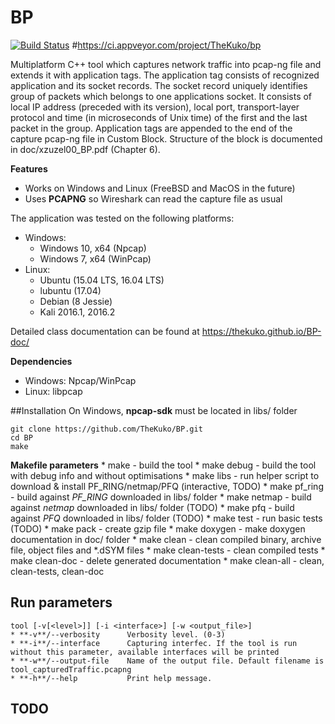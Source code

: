 BP
===
[![Build Status](https://travis-ci.org/TheKuko/BP.svg?branch=master)](https://travis-ci.org/TheKuko/BP)
#https://ci.appveyor.com/project/TheKuko/bp

Multiplatform C++ tool which captures network traffic into pcap-ng file and extends it with application tags. 
The application tag consists of recognized application and its socket records. The socket record uniquely identifies group of packets which belongs to one applications socket. It consists of local IP address (preceded with its version), local port, transport-layer protocol and time (in microseconds of Unix time) of the first and the last packet in the group. 
Application tags are appended to the end of the capture pcap-ng file in Custom Block. Structure of the block is documented in doc/xzuzel00_BP.pdf (Chapter 6).

**Features**
- Works on Windows and Linux (FreeBSD and MacOS in the future)
- Uses **PCAPNG** so Wireshark can read the capture file as usual

The application was tested on the following platforms:
- Windows:
    - Windows 10, x64 (Npcap)
    - Windows 7, x64 (WinPcap)
- Linux:
    - Ubuntu (15.04 LTS, 16.04 LTS)
    - lubuntu (17.04)
    - Debian (8 Jessie)
    - Kali 2016.1, 2016.2

Detailed class documentation can be found at https://thekuko.github.io/BP-doc/

**Dependencies**
- Windows: Npcap/WinPcap
- Linux: libpcap

##Installation
On Windows, **npcap-sdk** must be located in libs/ folder
    
    git clone https://github.com/TheKuko/BP.git
    cd BP
    make

**Makefile parameters**
    * make              - build the tool
    * make debug        - build the tool with debug info and without optimisations
    * make libs         - run helper script to download & install PF_RING/netmap/PFQ (interactive, TODO)
    * make pf_ring      - build against <i>PF_RING</i> downloaded in libs/ folder
    * make netmap       - build against <i>netmap</i> downloaded in libs/ folder (TODO)
    * make pfq          - build against <i>PFQ</i> downloaded in libs/ folder (TODO)
    * make test         - run basic tests (TODO)
    * make pack         - create gzip file
    * make doxygen      - make doxygen documentation in doc/ folder
    * make clean        - clean compiled binary, archive file, object files and \*.dSYM files
    * make clean-tests  - clean compiled tests
    * make clean-doc    - delete generated documentation
    * make clean-all    - clean, clean-tests, clean-doc

## Run parameters
    tool [-v[<level>]] [-i <interface>] [-w <output_file>]
    * **-v**/--verbosity      Verbosity level. (0-3)
    * **-i**/--interface      Capturing interfec. If the tool is run without this parameter, available interfaces will be printed
    * **-w**/--output-file    Name of the output file. Default filename is tool_capturedTraffic.pcapng
    * **-h**/--help           Print help message.

## TODO

